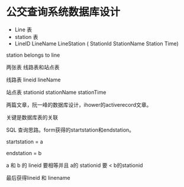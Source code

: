 # 公交查询系统数据库设计

- Line 表
- station 表
- LineID LineName LineStation ( StationId StationName Station Time)

station  belongs to line





两张表 线路表和站点表

线路表 lineid lineName 

站点表  stationid stationName stationTime





两篇文章，阮一峰的数据库设计，ihower的activerecord文章。

关键是数据库表的关联



SQL  查询思路。form获得的startstation和endstation。

startstation = a

endstation = b

a 和 b 的 lineid 要相等并且 a的 stationid 要 < b的stationid

最后获得lineid 和 linename